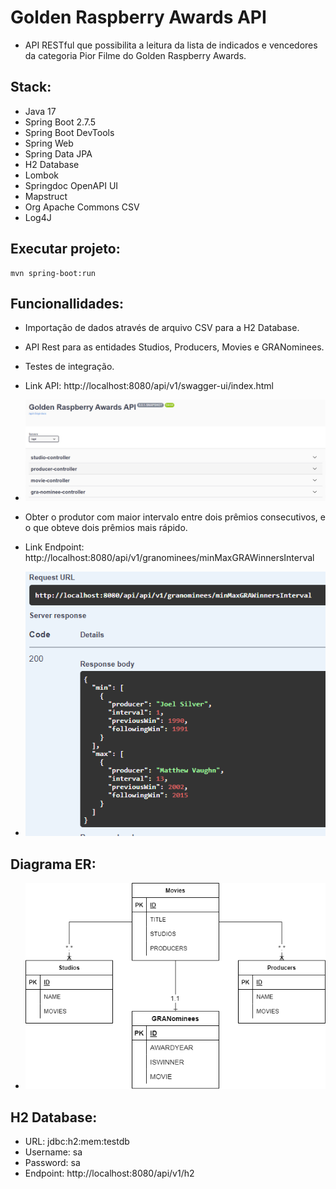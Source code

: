 # Golden Raspberry Awards API

- API RESTful que possibilita a leitura da lista de indicados e vencedores
da categoria Pior Filme do Golden Raspberry Awards.

## Stack:
- Java 17
- Spring Boot 2.7.5
- Spring Boot DevTools
- Spring Web
- Spring Data JPA
- H2 Database
- Lombok
- Springdoc OpenAPI UI
- Mapstruct
- Org Apache Commons CSV
- Log4J

## Executar projeto:
```console
mvn spring-boot:run
``` 
## Funcionallidades:
- Importação de dados através de arquivo CSV para a H2 Database.
- API Rest para as entidades Studios, Producers, Movies e GRANominees.
- Testes de integração.
- Link API: http://localhost:8080/api/v1/swagger-ui/index.html
- <img alt="Golden Raspberry Awards API" title="Bethehero" src=".github/GRA_API.png"/>

- Obter o produtor com maior intervalo entre dois prêmios consecutivos, e o que obteve dois prêmios mais rápido.
- Link Endpoint: http://localhost:8080/api/v1/granominees/minMaxGRAWinnersInterval
- <img alt="GRA Min Max" title="Bethehero" src=".github/GRA_WINNERS_MIN_MAX.png"/>

## Diagrama ER:
- <img alt="Diagrama ER" title="Bethehero" src=".github/DIAGRAMA.png"/>

## H2 Database:
- URL: jdbc:h2:mem:testdb   
- Username: sa
- Password: sa
- Endpoint: http://localhost:8080/api/v1/h2

